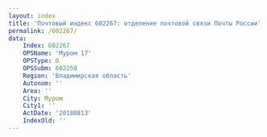 ```yaml
---
layout: index
title: 'Почтовый индекс 602267: отделение почтовой связи Почты России'
permalink: /602267/
data:
    Index: 602267
    OPSName: 'Муром 17'
    OPSType: О
    OPSSubm: 602250
    Region: 'Владимирская область'
    Autonom: ''
    Area: ''
    City: Муром
    City1: ''
    ActDate: '20180813'
    IndexOld: ''
---
```

